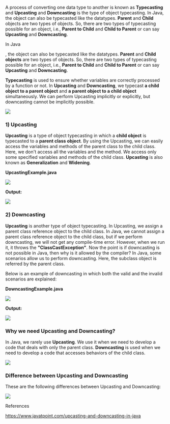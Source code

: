 A process of converting one data type to another is known as **Typecasting** and **Upcasting** and **Downcasting** is the type of object typecasting. In Java, the object can also be typecasted like the datatypes. **Parent** and **Child** objects are two types of objects. So, there are two types of typecasting possible for an object, i.e., **Parent to Child** and **Child to Parent** or can say **Upcasting** and **Downcasting**.

In Java

, the object can also be typecasted like the datatypes. **Parent** and **Child objects** are two types of objects. So, there are two types of typecasting possible for an object, i.e., **Parent to Child** and **Child to Parent** or can say **Upcasting** and **Downcasting**.

**Typecasting** is used to ensure whether variables are correctly processed by a function or not. In **Upcasting** and **Downcasting**, we typecast **a child object to a parent object** and **a parent object to a child object** simultaneously. We can perform Upcasting implicitly or explicitly, but downcasting cannot be implicitly possible.

![](media/0371286d114702bc45c08c71350d85c7.png)

### 1) Upcasting

**Upcasting** is a type of object typecasting in which a **child object** is typecasted to a **parent class object**. By using the Upcasting, we can easily access the variables and methods of the parent class to the child class. Here, we don't access all the variables and the method. We access only some specified variables and methods of the child class. **Upcasting** is also known as **Generalization** and **Widening**.

**UpcastingExample.java**

![](media/c30f1d068789794092e8c3398c809d69.png)

**Output:**

![](media/520190185ce12afce2df4788177c3820.png)

### 2) Downcasting

**Upcasting** is another type of object typecasting. In Upcasting, we assign a parent class reference object to the child class. In Java, we cannot assign a parent class reference object to the child class, but if we perform downcasting, we will not get any compile-time error. However, when we run it, it throws the **"ClassCastException"**. Now the point is if downcasting is not possible in Java, then why is it allowed by the compiler? In Java, some scenarios allow us to perform downcasting. Here, the subclass object is referred by the parent class.

Below is an example of downcasting in which both the valid and the invalid scenarios are explained:

**DowncastingExample.java**

![](media/27bbee68f45efa4010939141e1b582a4.png)

**Output:**

![](media/7e2482b6f6413b0c698f154633da19b3.png)

### Why we need Upcasting and Downcasting?

In Java, we rarely use **Upcasting**. We use it when we need to develop a code that deals with only the parent class. **Downcasting** is used when we need to develop a code that accesses behaviors of the child class.

![](media/c44708b1be9ed561fe3a4340298c1a4b.png)

### Difference between Upcasting and Downcasting

These are the following differences between Upcasting and Downcasting:

![](media/b8009714b51aab757602e0b78d878720.png)

References

https://www.javatpoint.com/upcasting-and-downcasting-in-java
